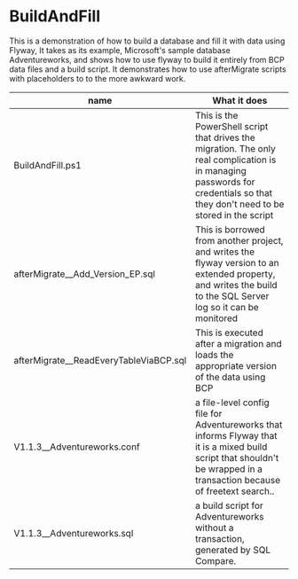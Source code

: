 # BuildAndFill

This is a demonstration of how to build a database and fill it with data using Flyway, It takes as its example, Microsoft's sample database Adventureworks, and shows how to use flyway to build it entirely from BCP data files and a build script. It demonstrates how to use afterMigrate scripts with placeholders to  to the more awkward work.

| name                                   | What it does                                                 |
| -------------------------------------- | ------------------------------------------------------------ |
| BuildAndFill.ps1                       | This is the PowerShell script that drives the migration. The only real complication is in managing passwords for credentials so that they don't need to be stored in the script |
| afterMigrate__Add_Version_EP.sql       | This is borrowed from another project, and writes the flyway version to an extended property, and writes the build to the SQL Server log so it can be monitored |
| afterMigrate__ReadEveryTableViaBCP.sql | This is executed after a migration and loads the appropriate version of the data using BCP |
| V1.1.3__Adventureworks.conf            | a file-level config file  for Adventureworks that informs Flyway that it is a mixed build script that shouldn't be wrapped in a transaction because of freetext search.. |
| V1.1.3__Adventureworks.sql             | a build script for Adventureworks without a transaction, generated by SQL Compare. |

 

